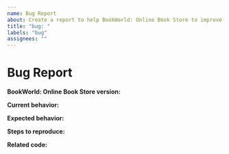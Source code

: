 ```yaml
---
name: Bug Report
about: Create a report to help BookWorld: Online Book Store to improve
title: "bug: "
labels: "bug"
assignees: ""
---
```


# Bug Report

**BookWorld: Online Book Store version:**

**Current behavior:**

**Expected behavior:**

**Steps to reproduce:**

**Related code:**

